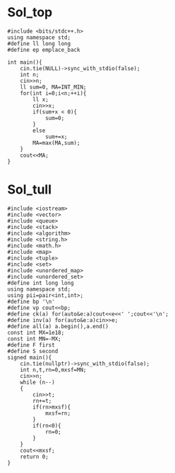 # Sol_top

    #include <bits/stdc++.h>
    using namespace std;
    #define ll long long
    #define ep emplace_back
    
    int main(){
        cin.tie(NULL)->sync_with_stdio(false);
        int n;
        cin>>n;
        ll sum=0, MA=INT_MIN;
        for(int i=0;i<n;++i){
            ll x;
            cin>>x;
            if(sum+x < 0){
                sum=0;
            }
            else
                sum+=x;
            MA=max(MA,sum);
        }
        cout<<MA;
    }

# Sol_tull
    #include <iostream>
    #include <vector>
    #include <queue>
    #include <stack>
    #include <algorithm>
    #include <string.h>
    #include <math.h>
    #include <map>
    #include <tuple>
    #include <set>
    #include <unordered_map>
    #include <unordered_set>
    #define int long long
    using namespace std;
    using pii=pair<int,int>;
    #define bp '\n'
    #define vp cout<<bp;
    #define ck(a) for(auto&e:a)cout<<e<<' ';cout<<'\n';
    #define inv(a) for(auto&e:a)cin>>e;
    #define all(a) a.begin(),a.end()
    const int MX=1e18;
    const int MN=-MX;
    #define F first 
    #define S second
    signed main(){
        cin.tie(nullptr)->sync_with_stdio(false);
        int n,t,rn=0,mxsf=MN;
        cin>>n;
        while (n--)
        {
            cin>>t;
            rn+=t;
            if(rn>mxsf){
                mxsf=rn;
            }
            if(rn<0){
                rn=0;
            }
        }
        cout<<mxsf;
        return 0;
    }   
